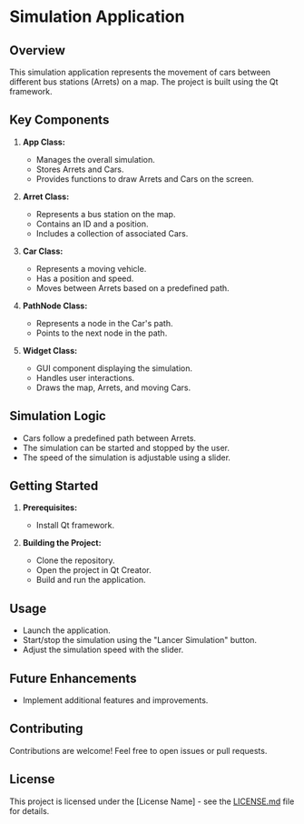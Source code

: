 # Simulation Application

## Overview
This simulation application represents the movement of cars between different bus stations (Arrets) on a map. The project is built using the Qt framework.

## Key Components
1. **App Class:**
    - Manages the overall simulation.
    - Stores Arrets and Cars.
    - Provides functions to draw Arrets and Cars on the screen.

2. **Arret Class:**
    - Represents a bus station on the map.
    - Contains an ID and a position.
    - Includes a collection of associated Cars.

3. **Car Class:**
    - Represents a moving vehicle.
    - Has a position and speed.
    - Moves between Arrets based on a predefined path.

4. **PathNode Class:**
    - Represents a node in the Car's path.
    - Points to the next node in the path.

5. **Widget Class:**
    - GUI component displaying the simulation.
    - Handles user interactions.
    - Draws the map, Arrets, and moving Cars.

## Simulation Logic
- Cars follow a predefined path between Arrets.
- The simulation can be started and stopped by the user.
- The speed of the simulation is adjustable using a slider.

## Getting Started
1. **Prerequisites:**
    - Install Qt framework.

2. **Building the Project:**
    - Clone the repository.
    - Open the project in Qt Creator.
    - Build and run the application.

## Usage
- Launch the application.
- Start/stop the simulation using the "Lancer Simulation" button.
- Adjust the simulation speed with the slider.

## Future Enhancements
- Implement additional features and improvements.

## Contributing
Contributions are welcome! Feel free to open issues or pull requests.

## License
This project is licensed under the [License Name] - see the [LICENSE.md](LICENSE.md) file for details.
